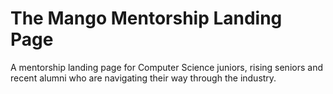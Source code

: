 # The Mango Mentorship Landing Page

A mentorship landing page for Computer Science juniors, rising seniors and recent alumni who are navigating their way through the 
industry.
